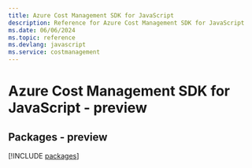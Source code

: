 ```yaml
---
title: Azure Cost Management SDK for JavaScript
description: Reference for Azure Cost Management SDK for JavaScript
ms.date: 06/06/2024
ms.topic: reference
ms.devlang: javascript
ms.service: costmanagement
---
```

# Azure Cost Management SDK for JavaScript - preview
## Packages - preview
[!INCLUDE [packages](cost-management-index.md)]